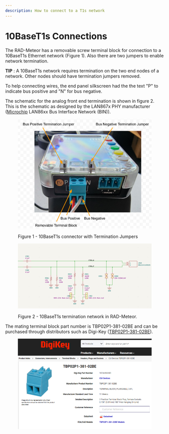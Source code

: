 ```yaml
---
description: How to connect to a T1s network
---
```


# 10BaseT1s Connections

The RAD-Meteor has a removable screw terminal block for connection to a 10BaseT1s Ethernet network (Figure 1). Also there are two jumpers to enable network termination.&#x20;

**TIP** : A 10BaseT1s network requires termination on the two end nodes of a network. Other nodes should have termination jumpers removed.

To help connecting wires, the end panel silkscreen had the the text "P" to indicate bus positive and "N" for bus negative.

The schematic for the analog front end termination is shown in figure 2. This is the schematic as designed by the LAN867x PHY manufacturer ([Microchip](https://www.microchip.com) LAN86xx Bus Interface Network (BIN)).

<figure><img src=".gitbook/assets/T1sConnections.png" alt=""><figcaption><p>Figure 1 - 10BaseT1s connector with Termination Jumpers</p></figcaption></figure>

<figure><img src=".gitbook/assets/RAD-MeteorPHY.png" alt=""><figcaption><p>Figure 2 - 10BaseT1s termination network in RAD-Meteor.</p></figcaption></figure>

The mating terminal block part number is TBP02P1-381-02BE and can be purchased through distributors such as Digi-Key ([TBP02P1-381-02BE](https://www.digikey.com/en/products/detail/cui-devices/TBP02P1-381-02BE/10238445)).

<figure><img src=".gitbook/assets/TB.png" alt=""><figcaption></figcaption></figure>
